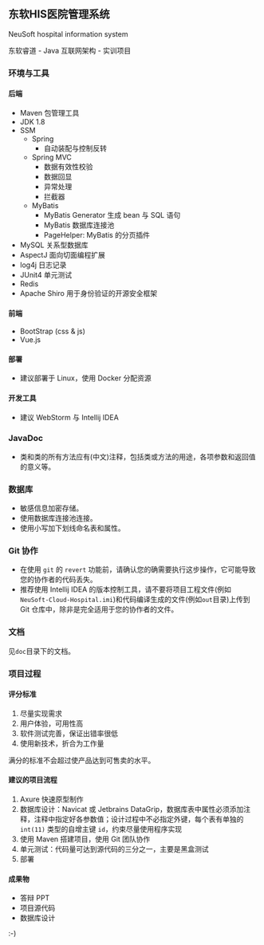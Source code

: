 ## 东软HIS医院管理系统 

NeuSoft hospital information system

东软睿道 - Java 互联网架构 - 实训项目

### 环境与工具

#### 后端
- Maven 包管理工具
- JDK 1.8
- SSM
    - Spring
        - 自动装配与控制反转
    - Spring MVC
        - 数据有效性校验
        - 数据回显
        - 异常处理
        - 拦截器
    - MyBatis
        - MyBatis Generator 生成 bean 与 SQL 语句
        - MyBatis 数据库连接池
        - PageHelper: MyBatis 的分页插件
- MySQL 关系型数据库
- AspectJ 面向切面编程扩展
- log4j 日志记录
- JUnit4 单元测试
- Redis
- Apache Shiro 用于身份验证的开源安全框架

#### 前端

- BootStrap (css & js)
- Vue.js

#### 部署

- 建议部署于 Linux，使用 Docker 分配资源


#### 开发工具

- 建议 WebStorm 与 Intellij IDEA

### JavaDoc

- 类和类的所有方法应有(中文)注释，包括类或方法的用途，各项参数和返回值的意义等。

### 数据库

- 敏感信息加密存储。
- 使用数据库连接池连接。
- 使用小写加下划线命名表和属性。

### Git 协作

- 在使用 `git` 的 `revert` 功能前，请确认您的确需要执行这步操作，它可能导致您的协作者的代码丢失。
- 推荐使用 Intellij IDEA 的版本控制工具，请不要将项目工程文件(例如 `NeuSoft-Cloud-Hospital.imi`)和代码编译生成的文件(例如`out`目录)上传到 Git 仓库中，除非是完全适用于您的协作者的文件。

### 文档

见`doc`目录下的文档。

### 项目过程

#### 评分标准

1. 尽量实现需求
2. 用户体验，可用性高
3. 软件测试完善，保证出错率很低
4. 使用新技术，折合为工作量

满分的标准不会超过使产品达到可售卖的水平。

#### 建议的项目流程

1. Axure 快速原型制作
2. 数据库设计：Navicat 或 Jetbrains DataGrip，数据库表中属性必须添加注释，注释中指定好各参数值；设计过程中不必指定外键，每个表有单独的 `int(11)` 类型的自增主键 `id`，约束尽量使用程序实现
3. 使用 Maven 搭建项目，使用 Git 团队协作
4. 单元测试：代码量可达到源代码的三分之一，主要是黑盒测试
5. 部署

#### 成果物

- 答辩 PPT
- 项目源代码
- 数据库设计



:-) 



